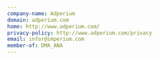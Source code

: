 ```yaml
---
company-name: Adperium
domain: adperium.com
home: http://www.adperium.com/
privacy-policy: http://www.adperium.com/privacy
email: infor@imperium.com
member-of: DMA_ANA
---
```




